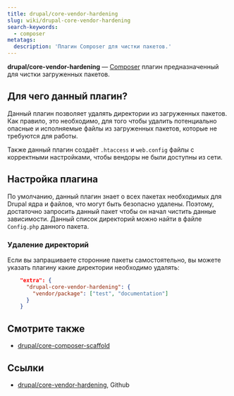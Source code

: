```yaml
---
title: drupal/core-vendor-hardening
slug: wiki/drupal-core-vendor-hardening
search-keywords:
  - composer
metatags:
  description: 'Плагин Composer для чистки пакетов.'
---
```


**drupal/core-vendor-hardening** — [Composer](../../index.md) плагин предназначенный для чистки загруженных пакетов.

## Для чего данный плагин?

Данный плагин позволяет удалять директории из загруженных пакетов. Как правило, это необходимо, для того чтобы удалить потенциально опасные и исполняемые файлы из загруженных пакетов, которые не требуются для работы.

Также данный плагин создаёт `.htaccess` и `web.config` файлы с корректными настройками, чтобы вендоры не были доступны из сети.

## Настройка плагина

По умолчанию, данный плагин знает о всех пакетах необходимых для Drupal ядра и файлов, что могут быть безопасно удалены. Поэтому, достаточно запросить данный пакет чтобы он начал чистить данные зависимости. Данный список директорий можно найти в файле `Config.php` данного пакета.

### Удаление директорий

Если вы запрашиваете сторонние пакеты самостоятельно, вы можете указать плагину какие директории необходимо удалять:

```json
    "extra": {
      "drupal-core-vendor-hardening": {
        "vendor/package": ["test", "documentation"]
      }
    }
```

## Смотрите также

- [drupal/core-composer-scaffold](../core-composer-scaffold/index.md)

## Ссылки

- [drupal/core-vendor-hardening](https://github.com/drupal/core-vendor-hardening), Github